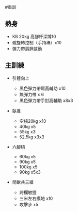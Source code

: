 #重訓

## 熱身
- KB 20kg 高腳杯深蹲10
- 髖旋轉控制（手持棒）x10
- 彈力帶肩胛啟動

## 主訓練
- 引體向上
	- 黑色彈力帶肩高輔助 x10
	- 無彈力帶 x 6
	- 黑色彈力帶手肘高輔助 x8x3

- 臥推
	- 空槓20kg x10
	- 40kg x5
	- 55kg x3
	- 52.5kg x3x3

- 六腳槓
	- 60kg x5
	- 90kg x5
	- 100kg x5
	- 90kg x5x3

- 間歇共三組
	- 跨欄敏捷
	- 三米左右摸地 x10
	- 攻擊步 x5
